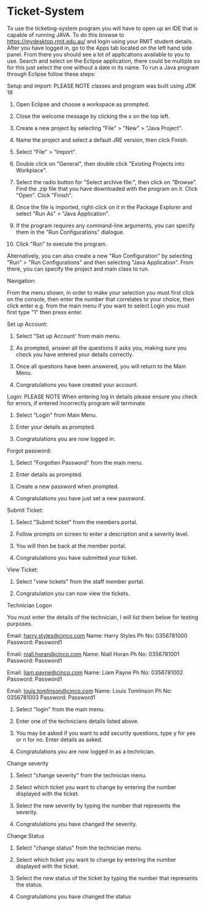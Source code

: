 # Ticket-System


To use the ticketing-system program you will have to open up an IDE that is capable of running JAVA. 
To do this browse to https://mydesktop.rmit.edu.au/ and login using your RMIT student details. 
After you have logged in, go to the Apps tab located on the left hand side panel. From there you should 
see a lot of applications available to you to use. Search and select on the Eclipse application, there could be 
multiple so for this just select the one without a date in its name. 
To run a Java program through Eclipse follow these steps: 

Setup and import:
PLEASE NOTE classes and program was built using JDK 19

1. Open Eclipse and choose a workspace as prompted.

2. Close the welcome message by clicking the x on the top left.

2. Create a new project by selecting "File" > "New" > "Java Project".

2. Name the project and select a default JRE version, then click Finish.

3. Select "File" > "Import".

4. Double click on "General", then double click "Existing Projects into Workplace".

5. Select the radio button for "Select archive file:", then click on "Browse". Find the .zip file that you have downloaded with the program on it. Click "Open". Click "Finish".

6. Once the file is imported, right-click on it in the Package Explorer and select "Run As" > "Java Application".

7. If the program requires any command-line arguments, you can specify them in the "Run Configurations" dialogue.

8. Click "Run" to execute the program. 

Alternatively, you can also create a new "Run Configuration" by selecting "Run" > "Run Configurations" and then selecting "Java Application". From there, you can specify the project and main class to run.
 
Navigation:

From the menu shown, in order to make your selection you must first click on the console, then enter the number that correlates to your choice, then click enter e.g. from the main menu if you want to select Login you must first type "1" then press enter.

Set up Account:

1. Select "Set up Account' from main menu.

2. As prompted, answer all the questions it asks you, making sure you check you have entered your details correctly.

3. Once all questions have been answered, you will return to the Main Menu.

4. Congratulations you have created your account.

Login:
PLEASE NOTE 
When entering log in details please ensure you check for errors, if entered incorrectly program will terminate

1. Select "Login" from Main Menu.

2. Enter your details as prompted.

3. Congratulations you are now logged in.

 
Forgot password:

1. Select "Forgotten Password" from the main menu.
 
2. Enter details as prompted.

3. Create a new password when prompted.

4. Congratulations you have just set a new password.


Submit Ticket:

1. Select "Submit ticket" from the members portal.

2. Follow prompts on screen to enter a description and a severity level.

3. You will then be back at the member portal. 

4. Congratulations you have submitted your ticket.


View Ticket:

 1. Select "view tickets" from the staff member portal.
 
 2. Congratulation you can now view the tickets.
 
 
 Technician Logon
 
 You must enter the details of the technician, I will list them below for testing purposes.
 
 Email: harry.styles@cinco.com
 Name: Harry Styles
 Ph No: 0356781000
 Password: Password1
 
 Email: niall.horan@cinco.com
 Name: Niall Horan
 Ph No: 0356781001
 Password: Password1

 Email: liam.payne@cinco.com
 Name: Liam Payne
 Ph No: 0356781002
 Password: Password1
 
  Email: louis.tomlinson@cinco.com
 Name: Louis Tomlinson
 Ph No: 0356781003
 Password: Password1
 
 1. Select "login" from the main menu.
 
 2. Enter one of the technicians details listed above.
 
 3. You may be asked if you want to add security questions, type y for yes or n for no. Enter details as asked.
 
 4. Congratulations you are now logged in as a technician.
 
 Change severity
 
 1. Select "change severity" from the technician menu.
 
 2. Select which ticket you want to change by entering the number displayed with the ticket.
 
 3. Select the new severity by typing the number that represents the severity.
 
 4. Congratulations you have changed the severity.

Change Status

 1. Select "change status" from the technician  menu.
 
 2. Select which ticket you want to change by entering the number displayed with the ticket.
 
 3. Select the new status of the ticket by typing the number that represents the status.
 
 4. Congratulations you have changed the status

 
 
